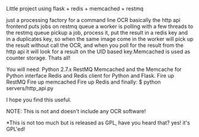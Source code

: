 Little project using flask + redis + memcached + restmq

just a processing factory for a command line OCR
basically the http api frontend puts jobs on restmq queue
a worker is polling with a few threads to the restmq queue
pickup a job, process it, put the result in a redis key
and in a duplicates key, so when the same image come in
the worker will pick up the result without call the OCR,
and when you poll for the result from the http api it 
will look for a result on the UID based key.Memcached is 
used as counter storage.
Thats all!

You will need:
Python 2.7.x
RestMQ
Memcached and the Memcache for Python interface
Redis and Redis client for Python
and Flask.
Fire up RestMQ
Fire up memcached
Fire up Redis
and finally:
$ python servers/http_api.py

I hope you find this useful.

NOTE: This is not and doesn't include any OCR software!

*This is not too much but is released as GPL, have you heard that? yes! it's
GPL'ed!
